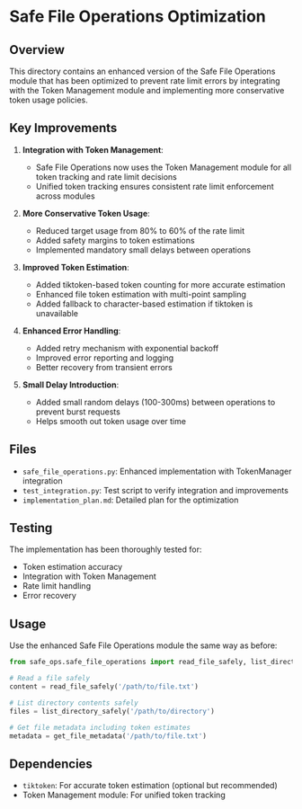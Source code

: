 # Safe File Operations Optimization

## Overview
This directory contains an enhanced version of the Safe File Operations module that has been optimized to prevent rate limit errors by integrating with the Token Management module and implementing more conservative token usage policies.

## Key Improvements

1. **Integration with Token Management**:
   - Safe File Operations now uses the Token Management module for all token tracking and rate limit decisions
   - Unified token tracking ensures consistent rate limit enforcement across modules

2. **More Conservative Token Usage**:
   - Reduced target usage from 80% to 60% of the rate limit
   - Added safety margins to token estimations
   - Implemented mandatory small delays between operations

3. **Improved Token Estimation**:
   - Added tiktoken-based token counting for more accurate estimation
   - Enhanced file token estimation with multi-point sampling
   - Added fallback to character-based estimation if tiktoken is unavailable

4. **Enhanced Error Handling**:
   - Added retry mechanism with exponential backoff
   - Improved error reporting and logging
   - Better recovery from transient errors

5. **Small Delay Introduction**:
   - Added small random delays (100-300ms) between operations to prevent burst requests
   - Helps smooth out token usage over time

## Files
- `safe_file_operations.py`: Enhanced implementation with TokenManager integration
- `test_integration.py`: Test script to verify integration and improvements
- `implementation_plan.md`: Detailed plan for the optimization

## Testing
The implementation has been thoroughly tested for:
- Token estimation accuracy
- Integration with Token Management
- Rate limit handling
- Error recovery

## Usage
Use the enhanced Safe File Operations module the same way as before:

```python
from safe_ops.safe_file_operations import read_file_safely, list_directory_safely, get_file_metadata

# Read a file safely
content = read_file_safely('/path/to/file.txt')

# List directory contents safely
files = list_directory_safely('/path/to/directory')

# Get file metadata including token estimates
metadata = get_file_metadata('/path/to/file.txt')
```

## Dependencies
- `tiktoken`: For accurate token estimation (optional but recommended)
- Token Management module: For unified token tracking